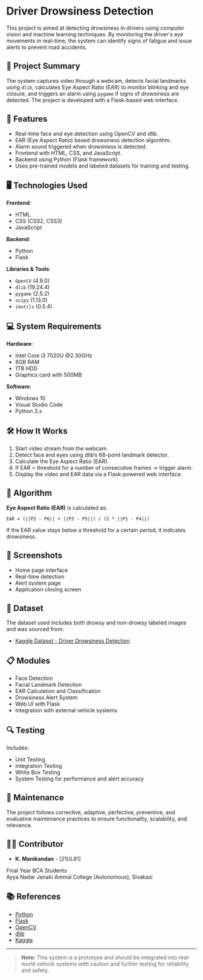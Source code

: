 # Driver Drowsiness Detection

This project is aimed at detecting drowsiness in drivers using computer vision and machine learning techniques. By monitoring the driver's eye movements in real-time, the system can identify signs of fatigue and issue alerts to prevent road accidents.

## 🧠 Project Summary

The system captures video through a webcam, detects facial landmarks using `dlib`, calculates Eye Aspect Ratio (EAR) to monitor blinking and eye closure, and triggers an alarm using `pygame` if signs of drowsiness are detected. The project is developed with a Flask-based web interface.

## 📌 Features

- Real-time face and eye detection using OpenCV and dlib.
- EAR (Eye Aspect Ratio) based drowsiness detection algorithm.
- Alarm sound triggered when drowsiness is detected.
- Frontend with HTML, CSS, and JavaScript.
- Backend using Python (Flask framework).
- Uses pre-trained models and labeled datasets for training and testing.

## 🖥️ Technologies Used

**Frontend**:
- HTML
- CSS (CSS2, CSS3)
- JavaScript

**Backend**:
- Python
- Flask

**Libraries & Tools**:
- `OpenCV` (4.9.0)
- `dlib` (19.24.4)
- `pygame` (2.5.2)
- `scipy` (1.13.0)
- `imutils` (0.5.4)

## 💻 System Requirements

**Hardware**:
- Intel Core i3 7020U @2.30GHz
- 8GB RAM
- 1TB HDD
- Graphics card with 500MB

**Software**:
- Windows 10
- Visual Studio Code
- Python 3.x

## 🛠️ How It Works

1. Start video stream from the webcam.
2. Detect face and eyes using dlib’s 68-point landmark detector.
3. Calculate the Eye Aspect Ratio (EAR).
4. If EAR < threshold for a number of consecutive frames → trigger alarm.
5. Display the video and EAR data via a Flask-powered web interface.

## 🧾 Algorithm

**Eye Aspect Ratio (EAR)** is calculated as:

```
EAR = (||P2 - P6|| + ||P3 - P5||) / (2 * ||P1 - P4||)
```

If the EAR value stays below a threshold for a certain period, it indicates drowsiness.

## 📸 Screenshots

- Home page interface
- Real-time detection
- Alert system page
- Application closing screen

## 📁 Dataset

The dataset used includes both drowsy and non-drowsy labeled images and was sourced from:

- [Kaggle Dataset - Driver Drowsiness Detection](https://www.kaggle.com/datasets/talhabhatti7262/drivers-drowsiness-detection)

## 📋 Modules

- Face Detection
- Facial Landmark Detection
- EAR Calculation and Classification
- Drowsiness Alert System
- Web UI with Flask
- Integration with external vehicle systems

## 🔍 Testing

Includes:
- Unit Testing
- Integration Testing
- White Box Testing
- System Testing for performance and alert accuracy

## 🧰 Maintenance

The project follows corrective, adaptive, perfective, preventive, and evaluative maintenance practices to ensure functionality, scalability, and relevance.

## 👨‍💻 Contributor

- **K. Manikandan** - [21UL81]

Final Year BCA Students  
Ayya Nadar Janaki Ammal College (Autonomous), Sivakasi

## 📚 References

- [Python](https://www.learnpython.org)
- [Flask](https://flask.palletsprojects.com)
- [OpenCV](https://opencv.org)
- [dlib](http://dlib.net)
- [Kaggle](https://www.kaggle.com/datasets/talhabhatti7262/drivers-drowsiness-detection)

---

> **Note:** This system is a prototype and should be integrated into real-world vehicle systems with caution and further testing for reliability and safety.
